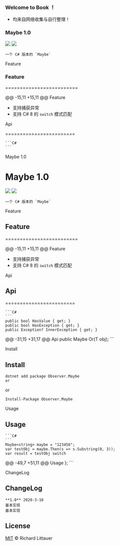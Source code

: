 ### Welcome to Book ！
* 均来自网络收集与自行整理！
 ### Maybe 1.0
 <p align="left">
 	<img src='https://img.shields.io/github/workflow/status/Obsoletes/Maybe/.NET Core'>
 	<img src='https://img.shields.io/nuget/v/Observer.Maybe.svg'>
 </p>

 	一个 C# 版本的 `Maybe` 

 Feature 
 ### Feature 

 ========================= 

 @@ -15,11 +15,11 @@ Feature
 - 支持捕获异常
 - 支持 C# 8 的 `switch` 模式匹配

 Api


 ========================

 	```C#
 	```
Maybe 1.0
 # Maybe 1.0
 <p align="left">
 	<img src='https://img.shields.io/github/workflow/status/Obsoletes/Maybe/.NET Core'>
 	<img src='https://img.shields.io/nuget/v/Observer.Maybe.svg'>
 </p>

 	一个 C# 版本的 `Maybe` 

 Feature 
 ## Feature 

 ========================= 

 @@ -15,11 +15,11 @@ Feature
 - 支持捕获异常
 - 支持 C# 8 的 `switch` 模式匹配

 Api
 ## Api

 ========================

 	```C#
 	```
 	public bool HasValue { get; }
 	public bool HasException { get; }
 	public Exception? InnerException { get; }
 @@ -31,15 +31,17 @@ Api
 	public Maybe<T> Or(T obj);
 	```

 Install
 ## Install

 	dotnet add package Observer.Maybe 
 	or

 or

 	Install-Package Observer.Maybe

 Usage
 ## Usage

 	```C#
 	```
 	Maybe<string> maybe = "123456";
 	var testObj = maybe.Then(s => s.Substring(0, 3));
 	var result = testObj switch
 @@ -49,7 +51,11 @@ Usage
 	};
 	```

 ChangeLog
 ## ChangeLog

 	**1.0** 2020-3-18
 	基本实现
 	基本实现

 ## License

 [MIT](LICENSE) © Richard Littauer
